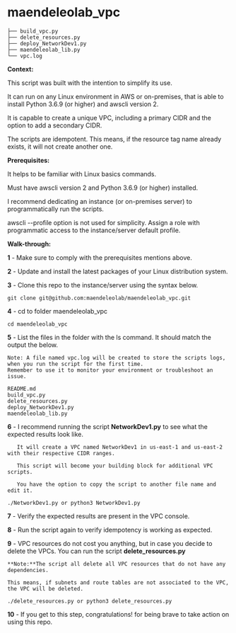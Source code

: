 # maendeleolab_vpc

```
├── build_vpc.py
├── delete_resources.py
├── deploy_NetworkDev1.py
├── maendeleolab_lib.py
└── vpc.log
```

**Context:**

This script was built with the intention to simplify its use. 

It can run on any Linux environment in AWS or on-premises, that is able to install Python 3.6.9 (or higher) and awscli version 2.

It is capable to create a unique VPC, including a primary CIDR and the option to add a secondary CIDR.

The scripts are idempotent. This means, if the resource tag name already exists, it will not create another one.

**Prerequisites:**

It helps to be familiar with Linux basics commands.

Must have awscli version 2 and Python 3.6.9 (or higher) installed.

I recommend dedicating an instance (or on-premises server) to programmatically run the scripts.  

awscli --profile option is not used for simplicity. Assign a role with programmatic access to the instance/server default profile.


**Walk-through:**

**1**  - Make sure to comply with the prerequisites mentions above.

**2**  - Update and install the latest packages of your Linux distribution system.

**3**  - Clone this repo to the instance/server using the syntax below.

```
git clone git@github.com:maendeleolab/maendeleolab_vpc.git
```

**4**  - cd to folder maendeleolab_vpc

```
cd maendeleolab_vpc
```

**5**  - List the files in the folder with the ls command. It should match the output the below.
```	
Note: A file named vpc.log will be created to store the scripts logs, when you run the script for the first time.
Remember to use it to monitor your environment or troubleshoot an issue.
```

```
README.md
build_vpc.py
delete_resources.py
deploy_NetworkDev1.py
maendeleolab_lib.py
```

**6**  - I recommend running the script **NetworkDev1.py** to see what the expected results look like. 

	   It will create a VPC named NetworkDev1 in us-east-1 and us-east-2 with their respective CIDR ranges.

	   This script will become your building block for additional VPC scripts. 

	   You have the option to copy the script to another file name and edit it.

```
./NetworkDev1.py or python3 NetworkDev1.py
```

**7**  - Verify the expected results are present in the VPC console. 

**8**  - Run the script again to verify idempotency is working as expected. 

**9**  - VPC resources do not cost you anything, but in case you decide to delete the VPCs. You can run the script **delete_resources.py**
	
	**Note:**The script all delete all VPC resources that do not have any dependencies. 
	
	This means, if subnets and route tables are not associated to the VPC, the VPC will be deleted. 

```
./delete_resources.py or python3 delete_resources.py
```

**10** - If you get to this step, congratulations! for being brave to take action on using this repo. 

	
